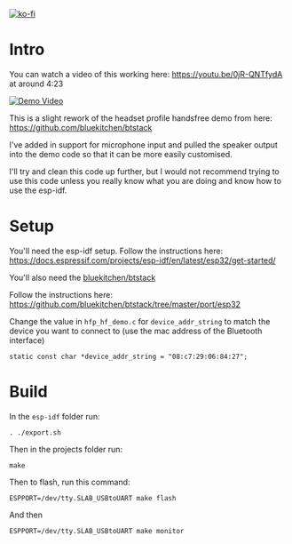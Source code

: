[![ko-fi](https://ko-fi.com/img/githubbutton_sm.svg)](https://ko-fi.com/Z8Z734F5Y)

# Intro

You can watch a video of this working here: https://youtu.be/0jR-QNTfydA at around 4:23

[![Demo Video](https://img.youtube.com/vi/0jR-QNTfydA/0.jpg)](https://www.youtube.com/watch?v=0jR-QNTfydA)

This is a slight rework of the headset profile handsfree demo from here: https://github.com/bluekitchen/btstack

I've added in support for microphone input and pulled the speaker output into the demo code so that it can be more easily customised.

I'll try and clean this code up further, but I would not recommend trying to use this code unless you really know what you are doing and know how to use the esp-idf.

# Setup

You'll need the esp-idf setup. Follow the instructions here: https://docs.espressif.com/projects/esp-idf/en/latest/esp32/get-started/

You'll also need the [bluekitchen/btstack](https://github.com/bluekitchen/btstack)

Follow the instructions here: https://github.com/bluekitchen/btstack/tree/master/port/esp32

Change the value in `hfp_hf_demo.c` for `device_addr_string` to match the device you want to connect to (use the mac address of the Bluetooth interface)

```
static const char *device_addr_string = "08:c7:29:06:84:27";
```

# Build

In the `esp-idf` folder run:

```
. ./export.sh
```

Then in the projects folder run:

```
make
```

Then to flash, run this command:

```
ESPPORT=/dev/tty.SLAB_USBtoUART make flash
```

And then

```
ESPPORT=/dev/tty.SLAB_USBtoUART make monitor
```
